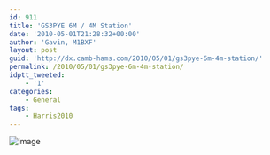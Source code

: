 ```yaml
---
id: 911
title: 'GS3PYE 6M / 4M Station'
date: '2010-05-01T21:28:32+00:00'
author: 'Gavin, M1BXF'
layout: post
guid: 'http://dx.camb-hams.com/2010/05/01/gs3pye-6m-4m-station/'
permalink: /2010/05/01/gs3pye-6m-4m-station/
idptt_tweeted:
    - '1'
categories:
    - General
tags:
    - Harris2010
---
```


![image](http://dx.camb-hams.com/wp-content/uploads/2010/05/wpid-2010-05-01-22.25.54.jpg)